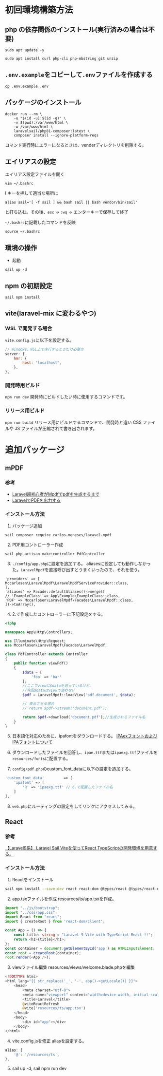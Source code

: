 # 初回環境構築方法

## php の依存関係のインストール(実行済みの場合は不要)

```
sudo apt update -y
```

```
sudo apt install curl php-cli php-mbstring git unzip
```

<!-- ## composerのインストール
> php -r "copy('https://getcomposer.org/installer', 'composer-setup.php');"

> php -r "if (hash_file('sha384', 'composer-setup.php') === 'e0012edf3e80b6978849f5eff0d4b4e4c79ff1609dd1e613307e16318854d24ae64f26d17af3ef0bf7cfb710ca74755a') { echo 'Installer verified'; } else { echo 'Installer corrupt'; unlink('composer-setup.php'); } echo PHP_EOL;"

> curl -sS https://getcomposer.org/installer | php

> sudo mv composer.phar /usr/local/bin/composer

> sudo chmod +x /usr/local/bin/composer

> source ~/.bashrc

> php composer-setup.php

> php -r "unlink('composer-setup.php');" -->

## `.env.example`をコピーして`.env`ファイルを作成する<br>

```
cp .env.example .env
```

## パッケージのインストール

```shell
docker run --rm \
    -u "$(id -u):$(id -g)" \
    -v $(pwd):/var/www/html \
    -w /var/www/html \
    laravelsail/php81-composer:latest \
    composer install --ignore-platform-reqs
```
コマンド実行時にエラーになるときは、venderディレクトリを削除する。

## エイリアスの設定

エイリアス設定ファイルを開く

```
vim ~/.bashrc
```

I キーを押して適当な場所に

```
alias sail='[ -f sail ] && bash sail || bash vendor/bin/sail'
```

と打ち込む。その後、`esc` -> `:wq` -> エンターキーで保存して終了

`~/.bashrc`に記載したコマンドを反映

```
source ~/.bashrc
```

## 環境の操作

-   起動

```
sail up -d
```

## npm の初期設定

```
sail npm install
```

## vite(laravel-mix に変わるやつ)

### WSL で開発する場合

`vite.config.js`に以下を設定する。

```javascript
// Windows、WSL上で実行するときだけ必要か
server: {
    hmr: {
        host: "localhost",
    },
},
```

### 開発時用ビルド

`npm run dev`
開発時にビルドしたい時に使用するコマンドです。

### リリース用ビルド

`npm run build`
リリース用にビルドするコマンドで、開発時と違い CSS ファイルや JS ファイルが圧縮されて書き出されます。


# 追加パッケージ
## mPDF
### 参考
* [Laravel超初心者がMpdfでpdfを生成するまで](https://zenn.dev/chromel/articles/6edadcdcce19fa)<br>
* [LaravelでPDFを出力する](https://qiita.com/yukieeeee/items/2085aad47f73aae3889e)
### インストール方法
1. パッケージ追加
```
sail composer require carlos-meneses/laravel-mpdf
```
2. PDF用コントローラー作成
```
sail php artisan make:controller PdfController
```

3. `./config/app.php`に設定を追加する。
aliasesに設定しても動作しなかった。`LaravelMpdf`を直接呼び出すとうまくいったので、それを使う。
```
'providers' => [
Mccarlosen\LaravelMpdf\LaravelMpdfServiceProvider::class,
],
'aliases' => Facade::defaultAliases()->merge([
// 'ExampleClass' => App\Example\ExampleClass::class,
'PDF' => Mccarlosen\LaravelMpdf\Facades\LaravelMpdf::class,
])->toArray(),
```
4. 2.で作成したコントローラーに下記設定をする。
```php
<?php

namespace App\Http\Controllers;

use Illuminate\Http\Request;
use Mccarlosen\LaravelMpdf\Facades\LaravelMpdf;

class PdfController extends Controller
{
    public function viewPdf()
    {
        $data = [
            'foo' => 'bar'
        ];
    	//ここでviewに$dataを送っているけど、
    	//今回$dataはviewで使わない
        $pdf = LaravelMpdf::loadView('pdf.document', $data);

        // 表示させる場合
        // return $pdf->stream('document.pdf');

        return $pdf->download('document.pdf');//生成されるファイル名
    }
}
```
5. 日本語化対応のために、ipafontをダウンロードする。
   [IPAexフォントおよびIPAフォントについて](https://moji.or.jp/ipafont/)

6. ダウンロードしたファイルを回答し、`ipae.ttf`または`ipaexg.ttf`ファイルを`resources/fonts`に配置する。
7. `config/pdf.php`のcustom_font_dataに以下の設定を追加する。
```php
'custom_font_data'         => [
    'ipafont' => [
        'R' => 'ipaexg.ttf' // 6.で配置したファイル名
    ]
],
```
8. `web.php`にルーティングの設定をしてリンクにアクセスしてみる。

## React
### 参考
[【Laravel9系】 Laravel Sail Viteを使ってReact TypeScriptの開発環境を用意する。](https://saunabouya.com/2022/07/25/laravel9-sail-react-typescript-vite/)

### インストール方法
1. Reactをインストール
```bash
sail npm install --save-dev react react-dom @types/react @types/react-dom @vitejs/plugin-react @vitejs/plugin-react-refresh
```
2. app.tsxファイルを作成
resources/ts/app.tsxを作成。
```typescript
import "../js/bootstrap";
import "../css/app.css";
import React from "react";
import { createRoot } from 'react-dom/client';

const App = () => {
    const title: string = "Laravel 9 Vite with TypeScript React !!";
    return <h1>{title}</h1>;
};
const container = document.getElementById('app') as HTMLInputElement;
const root = createRoot(container);
root.render(<App />);
```
3. viewファイル編集
resources/views/welcome.blade.phpを編集
```php
<!DOCTYPE html>
<html lang="{{ str_replace('_', '-', app()->getLocale()) }}">
    <head>
        <meta charset="utf-8">
        <meta name="viewport" content="width=device-width, initial-scale=1">
        <title>Laravel</title>
        @viteReactRefresh
        @vite('resources/ts/app.tsx')
    </head>
    <body>
        <div id="app"></div>
    </body>
</html>
```
4. vite.config.jsを修正
aliasを設定する。
```typescript
alias: {
    '@': '/resources/ts',
},
```
5. sail up -d, sail npm run dev
